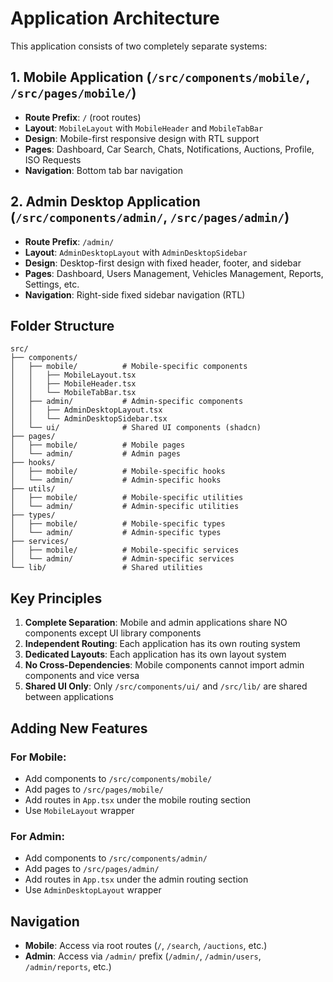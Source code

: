 # Application Architecture

This application consists of two completely separate systems:

## 1. Mobile Application (`/src/components/mobile/`, `/src/pages/mobile/`)
- **Route Prefix**: `/` (root routes)
- **Layout**: `MobileLayout` with `MobileHeader` and `MobileTabBar`
- **Design**: Mobile-first responsive design with RTL support
- **Pages**: Dashboard, Car Search, Chats, Notifications, Auctions, Profile, ISO Requests
- **Navigation**: Bottom tab bar navigation

## 2. Admin Desktop Application (`/src/components/admin/`, `/src/pages/admin/`)
- **Route Prefix**: `/admin/`
- **Layout**: `AdminDesktopLayout` with `AdminDesktopSidebar`
- **Design**: Desktop-first design with fixed header, footer, and sidebar
- **Pages**: Dashboard, Users Management, Vehicles Management, Reports, Settings, etc.
- **Navigation**: Right-side fixed sidebar navigation (RTL)

## Folder Structure

```
src/
├── components/
│   ├── mobile/          # Mobile-specific components
│   │   ├── MobileLayout.tsx
│   │   ├── MobileHeader.tsx
│   │   └── MobileTabBar.tsx
│   ├── admin/           # Admin-specific components
│   │   ├── AdminDesktopLayout.tsx
│   │   └── AdminDesktopSidebar.tsx
│   └── ui/              # Shared UI components (shadcn)
├── pages/
│   ├── mobile/          # Mobile pages
│   └── admin/           # Admin pages
├── hooks/
│   ├── mobile/          # Mobile-specific hooks
│   └── admin/           # Admin-specific hooks
├── utils/
│   ├── mobile/          # Mobile-specific utilities
│   └── admin/           # Admin-specific utilities
├── types/
│   ├── mobile/          # Mobile-specific types
│   └── admin/           # Admin-specific types
├── services/
│   ├── mobile/          # Mobile-specific services
│   └── admin/           # Admin-specific services
└── lib/                 # Shared utilities
```

## Key Principles

1. **Complete Separation**: Mobile and admin applications share NO components except UI library components
2. **Independent Routing**: Each application has its own routing system
3. **Dedicated Layouts**: Each application has its own layout system
4. **No Cross-Dependencies**: Mobile components cannot import admin components and vice versa
5. **Shared UI Only**: Only `/src/components/ui/` and `/src/lib/` are shared between applications

## Adding New Features

### For Mobile:
- Add components to `/src/components/mobile/`
- Add pages to `/src/pages/mobile/`
- Add routes in `App.tsx` under the mobile routing section
- Use `MobileLayout` wrapper

### For Admin:
- Add components to `/src/components/admin/`
- Add pages to `/src/pages/admin/`
- Add routes in `App.tsx` under the admin routing section
- Use `AdminDesktopLayout` wrapper

## Navigation

- **Mobile**: Access via root routes (`/`, `/search`, `/auctions`, etc.)
- **Admin**: Access via `/admin/` prefix (`/admin/`, `/admin/users`, `/admin/reports`, etc.)
